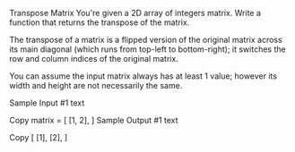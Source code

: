 Transpose Matrix
You're given a 2D array of integers matrix. Write a function that returns the transpose of the matrix.

The transpose of a matrix is a flipped version of the original matrix across its main diagonal (which runs from top-left to bottom-right); it switches the row and column indices of the original matrix.

You can assume the input matrix always has at least 1 value; however its width and height are not necessarily the same.

Sample Input #1
text

Copy
matrix = [
  [1, 2],
]
Sample Output #1
text

Copy
[
  [1],
  [2],
]
